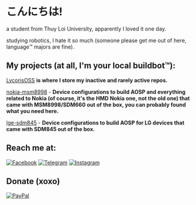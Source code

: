 # こんにちは!

a student from Thuy Loi University, apparently I loved it one day.

studying robotics, I hate it so much (someone please get me out of here, language™️ majors are fine).

## My projects (at all, I'm your local buildbot™️):
[LycorisOSS](https://github.com/LycorisOSS) **is where I store my inactive and rarely active repos.** 

[nokia-msm8998](https://github.com/nokia-msm8998) - **Device configurations to build AOSP and everything related to Nokia (of course, it's the HMD Nokia one, not the old one) that came with MSM8998/SDM660 out of the box, you can probably found what you need here.**

[lge-sdm845](https://github.com/lge-sdm845) - **Device configurations to build AOSP for LG devices that came with SDM845 out of the box.**

## Reach me at:
[![Facebook](https://img.shields.io/badge/Facebook-1877F2?style=for-the-badge&logo=facebook&logoColor=white)](https://www.facebook.com/log1csssss/)
[![Telegram](https://img.shields.io/badge/Telegram-0088cc?style=for-the-badge&logo=telegram&logoColor=ffffff)](https://t.me/log1cs)
[![Instagram](https://img.shields.io/badge/Instagram-E4405F?style=for-the-badge&logo=instagram&logoColor=white)](https://www.instagram.com/itslog1cs/)

## Donate (xoxo)
[![PayPal](https://img.shields.io/badge/PayPal-00457C?style=for-the-badge&logo=paypal&logoColor=white)](https://paypal.me/log1cs)
